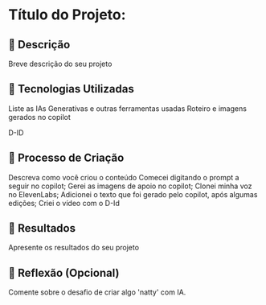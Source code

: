 # Título do Projeto: 

## 📒 Descrição
Breve descrição do seu projeto

## 🤖 Tecnologias Utilizadas
Liste as IAs Generativas e outras ferramentas usadas
Roteiro e imagens gerados no copilot

D-ID

## 🧐 Processo de Criação
Descreva como você criou o conteúdo
Comecei digitando o prompt a seguir no copilot;
Gerei as imagens de apoio no copilot;
Clonei minha voz no ElevenLabs;
Adicionei o texto que foi gerado pelo copilot, após algumas edições;
Criei o vídeo com o D-Id

## 🚀 Resultados
Apresente os resultados do seu projeto

## 💭 Reflexão (Opcional)
Comente sobre o desafio de criar algo 'natty' com IA.
